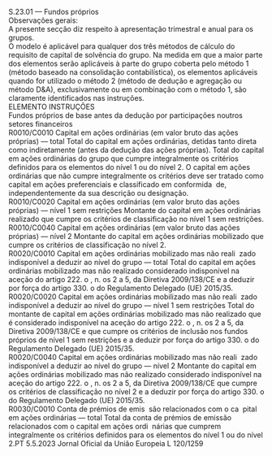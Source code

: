  
S.23.01 — Fundos próprios  
Observações gerais:  
A presente secção diz respeito à apresentação trimestral e anual para os grupos.  
O modelo é aplicável para qualquer dos três métodos de cálculo do requisito de capital de solvência do grupo. Na 
medida em que a maior parte dos elementos serão aplicáveis à parte do grupo coberta pelo método 1 (método baseado 
na consolidação contabilística), os elementos aplicáveis quando for utilizado o método 2 (método de dedução e 
agregação ou método D&A), exclusivamente ou em combinação com o método 1, são claramente identificados nas 
instruções.  
ELEMENTO  INSTRUÇÕES  
Fundos próprios de base antes da dedução por participações noutros setores financeiros  
R0010/C0010  Capital em ações ordinárias 
(em valor bruto das ações 
próprias) — total  Total do capital em ações ordinárias, detidas tanto direta como indiretamente (antes 
da dedução das ações próprias). Total do capital em ações ordinárias do grupo que 
cumpre integralmente os critérios definidos para os elementos do nível 1 ou do 
nível 2. O capital em ações ordinárias que não cumpre integralmente os critérios 
deve ser tratado como capital em ações preferenciais e classificado em conformida ­
de, independentemente da sua descrição ou designação.  
R0010/C0020  Capital em ações ordinárias 
(em valor bruto das ações 
próprias) — nível 1 sem 
restrições  Montante do capital em ações ordinárias realizado que cumpre os critérios de 
classificação no nível 1 sem restrições.  
R0010/C0040  Capital em ações ordinárias 
(em valor bruto das ações 
próprias) — nível 2  Montante do capital em ações ordinárias mobilizado que cumpre os critérios de 
classificação no nível 2.  
R0020/C0010  Capital em ações ordinárias 
mobilizado mas não reali ­
zado indisponível a deduzir 
ao nível do grupo — total  Total do capital em ações ordinárias mobilizado mas não realizado considerado 
indisponível na aceção do artigo 222.  o , n.  os 2 a 5, da Diretiva 2009/138/CE e a 
deduzir por força do artigo 330.  o do Regulamento Delegado (UE) 2015/35.  
R0020/C0020  Capital em ações ordinárias 
mobilizado mas não reali ­
zado indisponível a deduzir 
ao nível do grupo — nível 1 
sem restrições  Total do montante de capital em ações ordinárias mobilizado mas não realizado que 
é considerado indisponível na aceção do artigo 222.  o , n.  os 2 a 5, da Diretiva 
2009/138/CE e que cumpre os critérios de inclusão nos fundos próprios de nível 
1 sem restrições e a deduzir por força do artigo 330.  o do Regulamento Delegado 
(UE) 2015/35.  
R0020/C0040  Capital em ações ordinárias 
mobilizado mas não reali ­
zado indisponível a deduzir 
ao nível do grupo — nível 2  Montante do capital em ações ordinárias mobilizado mas não realizado considerado 
indisponível na aceção do artigo 222.  o , n.  os 2 a 5, da Diretiva 2009/138/CE que 
cumpre os critérios de classificação no nível 2 e a deduzir por força do artigo 330.  o 
do Regulamento Delegado (UE) 2015/35.  
R0030/C0010  Conta de prémios de emis ­
são relacionados com o ca ­
pital em ações ordinárias — 
total  Total da conta de prémios de emissão relacionados com o capital em ações ordi ­
nárias que cumprem integralmente os critérios definidos para os elementos do nível 
1 ou do nível 2.PT  5.5.2023 Jornal Oficial da União Europeia L 120/1259
